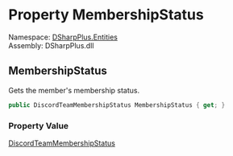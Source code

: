 # Property MembershipStatus

Namespace: [DSharpPlus.Entities](DSharpPlus.Entities.md)  
Assembly: DSharpPlus.dll

## <a id="DSharpPlus_Entities_DiscordTeamMember_MembershipStatus"></a>MembershipStatus

Gets the member's membership status.

```csharp
public DiscordTeamMembershipStatus MembershipStatus { get; }
```

### Property Value

[DiscordTeamMembershipStatus](DSharpPlus.Entities.DiscordTeamMembershipStatus.md)

